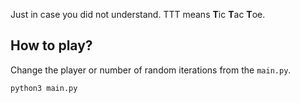 Just in case you did not understand. TTT means **T**ic **T**ac **T**oe.

## How to play?

Change the player or number of random iterations from the `main.py`.

```bash
python3 main.py
```